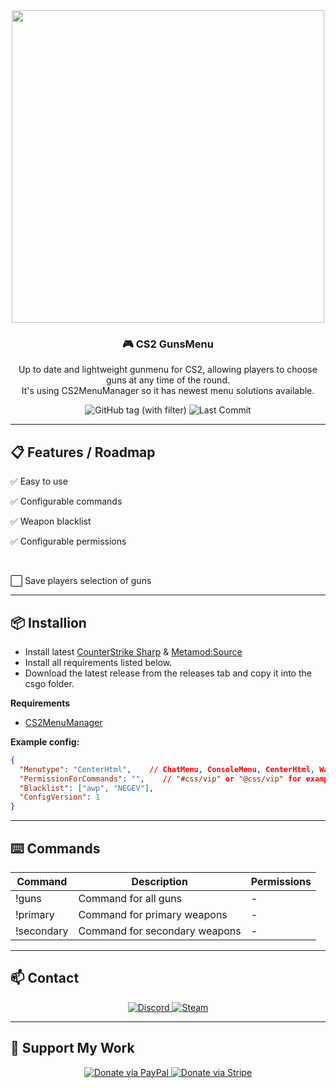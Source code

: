 <div align="center">
  <img src="https://i.ibb.co/sds8Ms4c/CS2gunsmenu.png" width="500"/>
  <h3>🎮 CS2 GunsMenu</h3>
  <p>Up to date and lightweight gunmenu for CS2, allowing players to choose guns at any time of the round. 
  <br>It's using CS2MenuManager so it has newest menu solutions available.</p>
</div>
<div align="center">
  <img src="https://img.shields.io/github/v/tag/asapverneri/CS2-Gunsmenu?style=for-the-badge&label=Version" alt="GitHub tag (with filter)" />
  <img src="https://img.shields.io/github/last-commit/asapverneri/CS2-Gunsmenu?style=for-the-badge" alt="Last Commit" />
</div>

---

## 📋 Features / Roadmap

<p>✅ Easy to use</p>
<p>✅ Configurable commands</p>
<p>✅ Weapon blacklist</p>
<p>✅ Configurable permissions</p>
<br>
<p>⬜ Save players selection of guns</p>

---

## 📦 Installion

- Install latest [CounterStrike Sharp](https://github.com/roflmuffin/CounterStrikeSharp) & [Metamod:Source](https://www.sourcemm.net/downloads.php/?branch=master)
- Install all requirements listed below.
- Download the latest release from the releases tab and copy it into the csgo folder.

**Requirements**
- [CS2MenuManager](https://github.com/schwarper/CS2MenuManager)

**Example config:**
```json
{
  "Menutype": "CenterHtml",    // ChatMenu, ConsoleMenu, CenterHtml, WasdMenu
  "PermissionForCommands": "",    // "#css/vip" or "@css/vip" for example
  "Blacklist": ["awp", "NEGEV"],
  "ConfigVersion": 1
}
```

---

## ⌨️ Commands
| Command         | Description                                                          | Permissions |
|-----------------|----------------------------------------------------------------------|-------------|
| !guns           | Command for all guns                                                 | -           |
| !primary        | Command for primary weapons                                          | -           |
| !secondary      | Command for secondary weapons                                        | -           |

---

## 📫 Contact

<div align="center">
  <a href="https://discordapp.com/users/367644530121637888">
    <img src="https://img.shields.io/badge/Discord-7289DA?style=for-the-badge&logo=discord&logoColor=white" alt="Discord" />
  </a>
  <a href="https://steamcommunity.com/id/vvernerii/">
    <img src="https://img.shields.io/badge/Steam-000000?style=for-the-badge&logo=steam&logoColor=white" alt="Steam" />
  </a>
</div>

---

## 💖 Support My Work

<div align="center">
  <a href="https://www.paypal.com/paypalme/PeliluolaCS2">
    <img src="https://img.shields.io/badge/Donate-PayPal-00457C?style=for-the-badge&logo=paypal&logoColor=white" alt="Donate via PayPal" />
  </a>
  <a href="https://buy.stripe.com/cN2dThbavflW05G7sz">
    <img src="https://img.shields.io/badge/Donate-Stripe-635BFF?style=for-the-badge&logo=stripe&logoColor=white" alt="Donate via Stripe" />
  </a>
</div>
